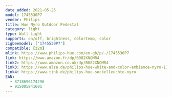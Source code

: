 ```yaml
---
date_added: 2021-05-25
model: 1745530P7
vendor: Philips
title: Hue Nyro Outdoor Pedestal
category: light
type: Wall Light
supports: on/off, brightness, colortemp, color
zigbeemodel: ['1745530P7']
compatible: [z2m]
mlink: https://www.philips-hue.com/en-gb/p/-/1745530P7
link: https://www.amazon.fr/dp/B082XNQMR4
link2: https://www.amazon.co.uk/dp/B082XNQMR4
link3: https://www.alza.de/philips-hue-white-and-color-ambiance-nyro-1745530p7-d5821729.htm
link4: https://www.tink.de/philips-hue-sockelleuchte-nyro
EAN: 
  - 8718696174296
  - 915005841601
---
```

